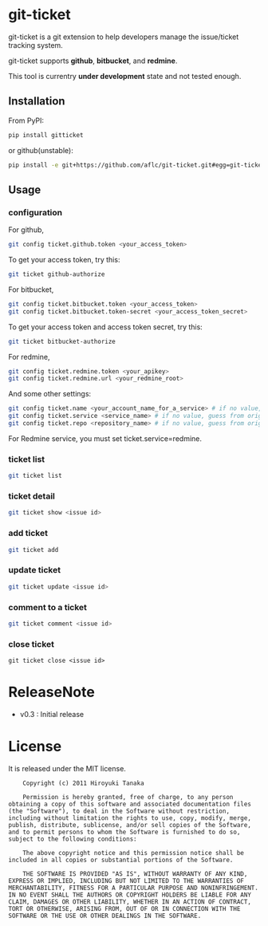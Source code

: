git-ticket
==========

git-ticket is a git extension to help developers manage the issue/ticket tracking system.

git-ticket supports **github**, **bitbucket**, and **redmine**.

This tool is currentry **under development** state and not tested enough.

Installation
------------

From PyPI:

```bash
pip install gitticket
```

or github(unstable):

```bash
pip install -e git+https://github.com/aflc/git-ticket.git#egg=git-ticket
```

Usage
-----

### configuration

For github,

```bash
git config ticket.github.token <your_access_token>
```

To get your access token, try this:

```bash
git ticket github-authorize
```


For bitbucket,

```bash
git config ticket.bitbucket.token <your_access_token>
git config ticket.bitbucket.token-secret <your_access_token_secret>
```

To get your access token and access token secret, try this:

```bash
git ticket bitbucket-authorize
```


For redmine,

```bash
git config ticket.redmine.token <your_apikey>
git config ticket.redmine.url <your_redmine_root>
```

And some other settings:

```bash
git config ticket.name <your_account_name_for_a_service> # if no value, guess from user.name
git config ticket.service <service_name> # if no value, guess from origin url
git config ticket.repo <repository_name> # if no value, guess from origin url or root derectory name.
```

For Redmine service, you must set ticket.service=redmine.


### ticket list

```bash
git ticket list
```

### ticket detail

```bash
git ticket show <issue id>
```

### add ticket

```bash
git ticket add
```

### update ticket

```bash
git ticket update <issue id>
```

### comment to a ticket

```bash
git ticket comment <issue id>
```

### close ticket

```
git ticket close <issue id>
```

ReleaseNote
===========

* v0.3
: Initial release

License
=======

It is released under the MIT license.

```
    Copyright (c) 2011 Hiroyuki Tanaka
    
    Permission is hereby granted, free of charge, to any person obtaining a copy of this software and associated documentation files (the "Software"), to deal in the Software without restriction, including without limitation the rights to use, copy, modify, merge, publish, distribute, sublicense, and/or sell copies of the Software, and to permit persons to whom the Software is furnished to do so, subject to the following conditions:
    
    The above copyright notice and this permission notice shall be included in all copies or substantial portions of the Software.
    
    THE SOFTWARE IS PROVIDED "AS IS", WITHOUT WARRANTY OF ANY KIND, EXPRESS OR IMPLIED, INCLUDING BUT NOT LIMITED TO THE WARRANTIES OF MERCHANTABILITY, FITNESS FOR A PARTICULAR PURPOSE AND NONINFRINGEMENT. IN NO EVENT SHALL THE AUTHORS OR COPYRIGHT HOLDERS BE LIABLE FOR ANY CLAIM, DAMAGES OR OTHER LIABILITY, WHETHER IN AN ACTION OF CONTRACT, TORT OR OTHERWISE, ARISING FROM, OUT OF OR IN CONNECTION WITH THE SOFTWARE OR THE USE OR OTHER DEALINGS IN THE SOFTWARE.
```

